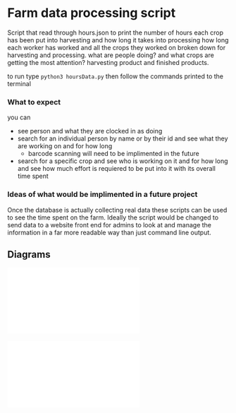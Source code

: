 # Farm data processing script
Script that read through hours.json to print the number of hours each crop has been put into harvesting and how long it takes into processing how long each worker has worked and all the crops they worked on broken down for harvesting and processing. what are people doing? and what crops are getting the most attention? harvesting product and finished products. 

to run type `python3 hoursData.py` then follow the commands printed to the terminal

### What to expect
you can
- see person and what they are clocked in as doing
- search for an individual person by name or by their id and see what they are working on and for how long
    - barcode scanning will need to be implimented in the future
- search for a specific crop and see who is working on it and for how long and see how much effort is requiered to be put into it with its overall time spent

### Ideas of what would be implimented in a future project
Once the database is actually collecting real data these scripts can be used to see the time spent on the farm. Ideally the script would be changed to send data to a website front end for admins to look at and manage the information in a far more readable way than just command line output. 

## Diagrams

![Database diagram](Data-Diagram.pdf)

![Server diagram](Server-Diagram.pdf)
